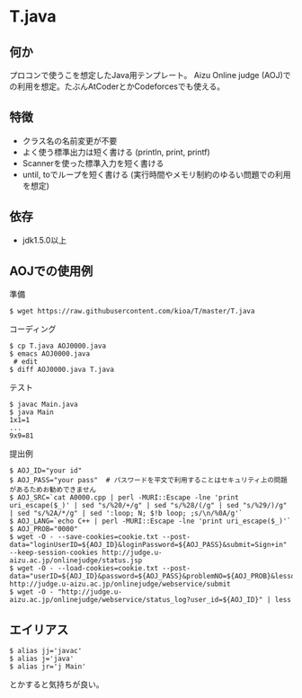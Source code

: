 T.java
====

## 何か
プロコンで使うこを想定したJava用テンプレート。
Aizu Online judge (AOJ)での利用を想定。たぶんAtCoderとかCodeforcesでも使える。

## 特徴
* クラス名の名前変更が不要
* よく使う標準出力は短く書ける (println, print, printf)
* Scannerを使った標準入力を短く書ける
* until, toでループを短く書ける (実行時間やメモリ制約のゆるい問題での利用を想定)

## 依存
* jdk1.5.0以上

## AOJでの使用例

準備

    $ wget https://raw.githubusercontent.com/kioa/T/master/T.java

コーディング

    $ cp T.java AOJ0000.java
    $ emacs AOJ0000.java
     # edit 
    $ diff AOJ0000.java T.java

テスト

    $ javac Main.java
    $ java Main
    1x1=1
    ...
    9x9=81

提出例

    $ AOJ_ID="your id"
    $ AOJ_PASS="your pass"  # パスワードを平文で利用することはセキュリティ上の問題があるためお勧めできません
    $ AOJ_SRC=`cat A0000.cpp | perl -MURI::Escape -lne 'print uri_escape($_)' | sed "s/%20/+/g" | sed "s/%28/(/g" | sed "s/%29/)/g" | sed "s/%2A/*/g" | sed ':loop; N; $!b loop; ;s/\n/%0A/g'`
    $ AOJ_LANG=`echo C++ | perl -MURI::Escape -lne 'print uri_escape($_)'`
    $ AOJ_PROB="0000"
    $ wget -O - --save-cookies=cookie.txt --post-data="loginUserID=${AOJ_ID}&loginPassword=${AOJ_PASS}&submit=Sign+in" --keep-session-cookies http://judge.u-aizu.ac.jp/onlinejudge/status.jsp
    $ wget -O - --load-cookies=cookie.txt --post-data="userID=${AOJ_ID}&password=${AOJ_PASS}&problemNO=${AOJ_PROB}&lessonID=&language=${AOJ_LANG}&sourceCode=${AOJ_SRC}" http://judge.u-aizu.ac.jp/onlinejudge/webservice/submit
    $ wget -O - "http://judge.u-aizu.ac.jp/onlinejudge/webservice/status_log?user_id=${AOJ_ID}" | less

## エイリアス

    $ alias jj='javac'
    $ alias j='java'
    $ alias jr='j Main'

とかすると気持ちが良い。
